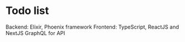 # Todo list

Backend: Elixir, Phoenix framework
Frontend: TypeScript, ReactJS and NextJS
GraphQL for API